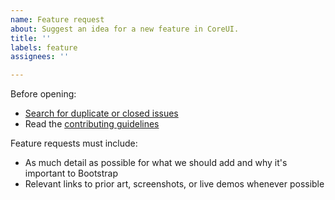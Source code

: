 ```yaml
---
name: Feature request
about: Suggest an idea for a new feature in CoreUI.
title: ''
labels: feature
assignees: ''

---
```


Before opening:

- [Search for duplicate or closed issues](https://github.com/coreui/bootstrap-vue/issues?utf8=%E2%9C%93&q=is%3Aissue)
- Read the [contributing guidelines](https://github.com/coreui/bootstrap-vue/blob/main/.github/CONTRIBUTING.md)

Feature requests must include:

- As much detail as possible for what we should add and why it's important to Bootstrap
- Relevant links to prior art, screenshots, or live demos whenever possible

